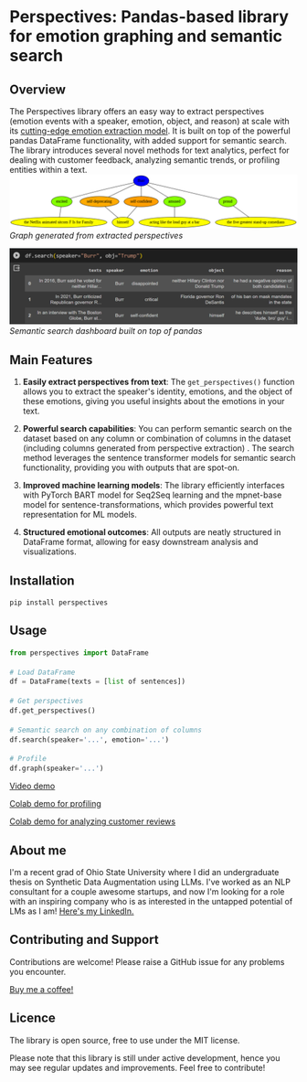 # Perspectives: Pandas-based library for emotion graphing and semantic search

## Overview

The Perspectives library offers an easy way to extract perspectives (emotion events with a speaker, emotion, object, and reason) at scale with its [cutting-edge emotion extraction model](https://huggingface.co/helliun/bart-perspectives). It is built on top of the powerful pandas DataFrame functionality, with added support for semantic search. The library introduces several novel methods for text analytics, perfect for dealing with customer feedback, analyzing semantic trends, or profiling entities within a text.
![image](https://github.com/helliun/perspectives/blob/main/burr_perspective.png)
*Graph generated from extracted perspectives*


![image](https://github.com/helliun/perspectives/blob/main/burr_search_example.png)
*Semantic search dashboard built on top of pandas*

## Main Features

1. **Easily extract perspectives from text**: The `get_perspectives()` function allows you to extract the speaker's identity, emotions, and the object of these emotions, giving you useful insights about the emotions in your text.

2. **Powerful search capabilities**: You can perform semantic search on the dataset based on any column or combination of columns in the dataset (including columns generated from perspective extraction) . The search method leverages the sentence transformer models for semantic search functionality, providing you with outputs that are spot-on.

3. **Improved machine learning models**: The library efficiently interfaces with PyTorch BART model for Seq2Seq learning and the mpnet-base model for sentence-transformations, which provides powerful text representation for ML models.

4. **Structured emotional outcomes**: All outputs are neatly structured in DataFrame format, allowing for easy downstream analysis and visualizations.

## Installation

	pip install perspectives

## Usage

```python
from perspectives import DataFrame

# Load DataFrame
df = DataFrame(texts = [list of sentences]) 

# Get perspectives
df.get_perspectives()

# Semantic search on any combination of columns
df.search(speaker='...', emotion='...')

# Profile
df.graph(speaker='...')
```

[Video demo](https://github.com/helliun/perspectives/assets/65739931/a9270e80-1b11-43d6-8330-e7589ef06438)



[Colab demo for profiling](https://colab.research.google.com/drive/1asovKRUHmsZfZo8Iz18q_dfAJXzahhmB?usp=sharing)

[Colab demo for analyzing customer reviews](https://colab.research.google.com/drive/1XNWUqJbDNSLJz5kRyeQZaJyLaS_U2BG-?usp=sharing)

## About me

I'm a recent grad of Ohio State University where I did an undergraduate thesis on Synthetic Data Augmentation using LLMs. I've worked as an NLP consultant for a couple awesome startups, and now I'm looking for a role with an inspiring company who is as interested in the untapped potential of LMs as I am! [Here's my LinkedIn.](https://www.linkedin.com/in/henry-leonardi-a63851165/)

## Contributing and Support

Contributions are welcome! Please raise a GitHub issue for any problems you encounter.

[Buy me a coffee!](https://www.buymeacoffee.com/helliun)

## Licence

The library is open source, free to use under the MIT license. 

Please note that this library is still under active development, hence you may see regular updates and improvements. Feel free to contribute!
